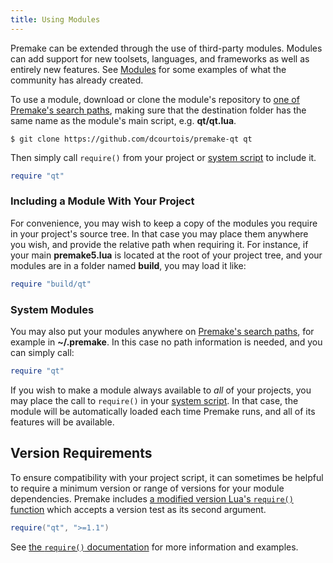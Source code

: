 ```yaml
---
title: Using Modules
---
```


Premake can be extended through the use of third-party modules. Modules can add support for new toolsets, languages, and frameworks as well as entirely new features. See [Modules](/community/modules) for some examples of what the community has already created.

To use a module, download or clone the module's repository to [one of Premake's search paths](Locating-Scripts.md), making sure that the destination folder has the same name as the module's main script, e.g. **qt/qt.lua**.

````
$ git clone https://github.com/dcourtois/premake-qt qt
````

Then simply call `require()` from your project or [system script](System-Scripts.md) to include it.

```lua
require "qt"
```

### Including a Module With Your Project ###

For convenience, you may wish to keep a copy of the modules you require in your project's source tree. In that case you may place them anywhere you wish, and provide the relative path when requiring it. For instance, if your main **premake5.lua** is located at the root of your project tree, and your modules are in a folder named **build**, you may load it like:

```lua
require "build/qt"
```

### System Modules ###

You may also put your modules anywhere on [Premake's search paths](Locating-Scripts.md), for example in **~/.premake**. In this case no path information is needed, and you can simply call:

```lua
require "qt"
```

If you wish to make a module always available to *all* of your projects, you may place the call to `require()` in your [system script](System-Scripts.md). In that case, the module will be automatically loaded each time Premake runs, and all of its features will be available.


## Version Requirements

To ensure compatibility with your project script, it can sometimes be helpful to require a minimum version or range of versions for your module dependencies. Premake includes [a modified version Lua's `require()` function](require.md) which accepts a version test as its second argument.

```lua
require("qt", ">=1.1")
```

See [the `require()` documentation](require.md) for more information and examples.
